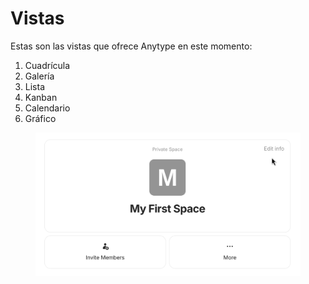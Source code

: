 # Vistas

Estas son las vistas que ofrece Anytype en este momento:

1. Cuadrícula
2. Galería
3. Lista
4. Kanban
5. Calendario
6. Gráfico

<figure><img src="../../../.gitbook/assets/image (64).png" alt=""><figcaption></figcaption></figure>
